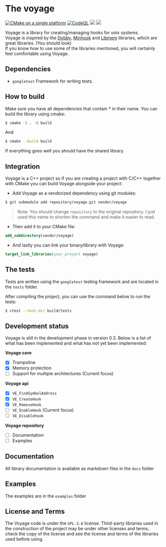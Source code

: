 # The voyage
[![CMake on a single platform](https://github.com/0x41337/voyage/actions/workflows/cmake-single-platform.yml/badge.svg)](https://github.com/0x41337/voyage/actions/workflows/cmake-single-platform.yml)
[![CodeQL](https://github.com/0x41337/voyage/actions/workflows/codeql.yml/badge.svg)](https://github.com/0x41337/voyage/actions/workflows/codeql.yml)
![](https://img.shields.io/badge/License-GPL_3.0-blue)
![](https://img.shields.io/badge/Version-0.3-yellow)

Voyage is a library for creating/managing hooks for unix systems.<br>
Voyage is inspired by the [Dobby](https://github.com/jmpews/Dobby), [Minhook](https://github.com/TsudaKageyu/minhook) and [Libmem](https://github.com/rdbo/libmem) libraries, which are great libraries. (You should look)<br> 
If you know how to use some of the libraries mentioned, you will certainly feel comfortable using Voyage.

## Dependencies

-   `googletest` Framework for writing tests.

## How to build

Make sure you have all dependencies that contain _\*_ in their name.
You can build the library using cmake:

```sh
$ cmake -S . -B build
```

And

```sh
$ cmake --build build
```

If everything goes well you should have the shared library.

## Integration

Voyage is a C++ project so if you are creating a project with C/C++ together with CMake you can build Voyage alongside your project:

-   Add Voyage as a vendorized dependency using git modules:

```sh
$ git submodule add repository/voyage.git vendor/voyage
```
> Note: You should change `repository` to the original repository. I just used this name to shorten the command and make it easier to read.

-   Then add it to your CMake file:

```cmake
add_subdirectory(vendor/voyage)
```

-   And lastly you can link your binary/library with Voyage:

```cmake
target_link_libraries(your_project voyage)
```

## The tests
Tests are written using the `googletest` testing framework and are located in the `tests` folder.

After compiling the project, you can use the command below to run the tests:
```sh
$ ctest --test-dir build/tests
```

## Development status
Voyage is still in the development phase in version 0.3. Below is a list of what has been implemented and what has not yet been implemented:

**Voyage core**
- [x] Trampoline
- [x] Memory protection
- [ ] Support for multiple architectures (Current focus)

**Voyage api**
- [x] `VE_FindSymbolAddress`
- [x] `VE_CreateHook` 
- [x] `VE_RemoveHook` 
- [ ] `VE_EnableHook` (Current focus)
- [ ] `VE_Disablehook`

**Voyage repository**
- [ ] Documentation
- [ ] Examples

## Documentation
All library documentation is available as markdown files in the `docs` folder

## Examples
The examples are in the `examples` folder

## License and Terms
The Voyage code is under the `GPL-3.0` license. Third-party libraries used in the construction of the project may be under other licenses and terms, check the copy of the license and see the license and terms of the libraries used before using.
